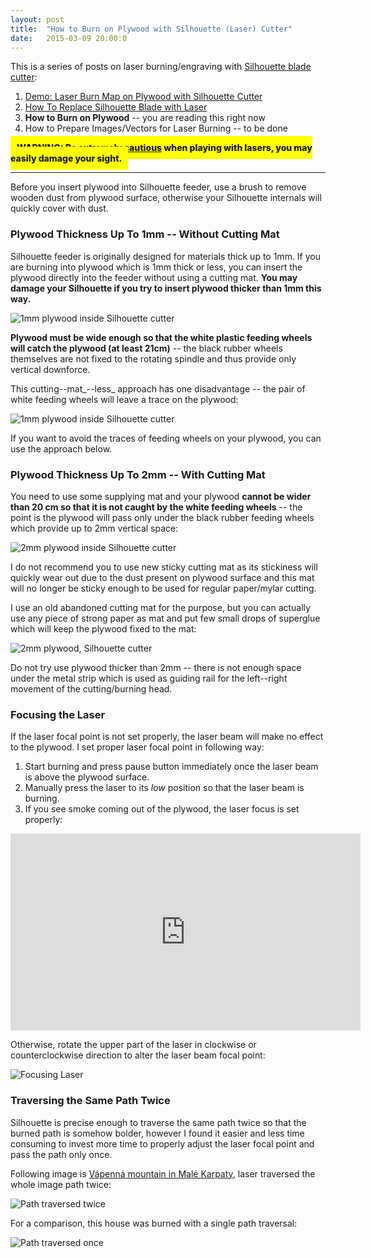 ```yaml
---
layout: post
title:  "How to Burn on Plywood with Silhouette (Laser) Cutter"
date:   2015-03-09 20:00:0
---
```


This is a series of posts on laser burning/engraving with [Silhouette blade cutter](http://www.silhouetteamerica.com/shop):

1. [Demo: Laser Burn Map on Plywood with Silhouette Cutter]({{site.baseurl}}//2015/02/22/burning-map-on-plywood-with-silhouette-cutter.html)
2. [How To Replace Silhouette Blade with Laser]({{site.baseurl}}/2015/03/02/how-to-replace-silhouette-blade-with-laser.html)
3. __How to Burn on Plywood__ -- you are reading this right now
4. How to Prepare Images/Vectors for Laser Burning  -- to be done

<span style=" background-color: yellow; padding: 10px; font-weight: 800 !important"> WARNING: [Be extremely cautious](http://www.laserpointersafety.com/laser-hazards_head-eyes/laser-hazards_head-eyes.html) when playing with lasers, you may easily damage your sight.</span>

------------

Before you insert plywood into Silhouette feeder, use a brush to remove wooden dust from plywood surface, otherwise your Silhouette internals will quickly cover with dust.

### Plywood Thickness Up To 1mm -- Without Cutting Mat

Silhouette feeder is originally designed for materials thick up to 1mm. If you are burning into plywood which is 1mm thick or less, you can insert the plywood directly into the feeder without using a cutting mat. __You may damage your Silhouette if you try to insert plywood thicker than 1mm this way.__

![1mm plywood inside Silhouette cutter]({{site.baseurl}}/images/plywood-laser-01.jpg "1mm plywood inside Silhouette cutter")


__Plywood must be wide enough so that the white plastic feeding wheels will catch the plywood (at least 21cm)__ -- the black rubber wheels themselves are not fixed to the rotating spindle and thus provide only vertical downforce.

This cutting--mat_--less_ approach has one disadvantage -- the pair of white feeding wheels will leave a trace on the plywood:

![1mm plywood inside Silhouette cutter]({{site.baseurl}}/images/plywood-laser-02.jpg "1mm plywood inside Silhouette cutter")

If you want to avoid the traces of feeding wheels on your plywood, you can use the approach below.

### Plywood Thickness Up To 2mm -- With Cutting Mat

You need to use some supplying mat and your plywood __cannot be wider than 20 cm so that it is not caught by the white feeding wheels__ -- the point is the plywood will pass only under the black rubber feeding wheels which provide up to 2mm vertical space:

![2mm plywood inside Silhouette cutter]({{site.baseurl}}/images/plywood-laser-03.jpg "2mm plywood inside Silhouette cutter")

I do not recommend you to use new sticky cutting mat as its stickiness will quickly wear out due to the dust present on plywood surface and this mat will no longer be sticky enough to be used for regular paper/mylar cutting.

I use an old abandoned cutting mat for the purpose, but you can actually use any piece of strong paper as mat and put few small drops of superglue which will keep the plywood fixed to the mat:

![2mm plywood, Silhouette cutter]({{site.baseurl}}/images/plywood-laser-04.jpg "2mm plywood, Silhouette cutter")

Do not try use plywood thicker than 2mm -- there is not enough space under the metal strip which is used as guiding rail for the left--right movement of the cutting/burning head. 

### Focusing the Laser

If the laser focal point is not set properly, the laser beam will make no effect to the plywood.
I set proper laser focal point in following way:

1. Start burning and press pause button immediately once the laser beam is above the plywood surface.
2. Manually press the laser to its _low_ position so that the laser beam is burning.
3. If you see smoke coming out of the plywood, the laser focus is set properly: 

<iframe width="560" height="315" src="https://www.youtube.com/embed/ACFGVa-5SZM" frameborder="0" allowfullscreen></iframe> 

Otherwise, rotate the upper part of the laser in clockwise or counterclockwise direction to alter the laser beam focal point:

![Focusing Laser]({{site.baseurl}}/images/laser-wiring-02.jpg "Focusing Laser")

### Traversing the Same Path Twice

Silhouette is precise enough to traverse the same path twice so that the burned path is somehow bolder, however I found it easier and less time consuming to invest more time to properly adjust the laser focal point and pass the path only once.

Following image is [Vápenná mountain in Malé Karpaty](http://goo.gl/SXC2AJ), laser traversed the whole image path twice:

![Path traversed twice]({{site.baseurl}}/images/plywood-laser-05.jpg "Path traversed twice")

For a comparison, this house was burned with a single path traversal:

![Path traversed once]({{site.baseurl}}/images/plywood-laser-06.jpg "Path traversed once")
